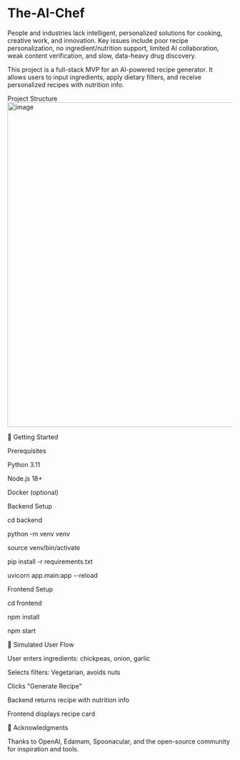# The-AI-Chef
People and industries lack intelligent, personalized solutions for cooking, creative work, and innovation. Key issues include poor recipe personalization, no ingredient/nutrition support, limited AI collaboration, weak content verification, and slow, data-heavy drug discovery. 

This project is a full-stack MVP for an AI-powered recipe generator. It allows users to input ingredients, apply dietary filters, and receive personalized recipes with nutrition info.

Project Structure
<img width="646" height="727" alt="image" src="https://github.com/user-attachments/assets/8e780f44-ebeb-403e-98f3-320fee54778e" />

🚀 Getting Started

Prerequisites

Python 3.11

Node.js 18+

Docker (optional)

Backend Setup

cd backend

python -m venv venv

source venv/bin/activate

pip install -r requirements.txt

uvicorn app.main:app --reload

Frontend Setup

cd frontend

npm install

npm start



🧪 Simulated User Flow

User enters ingredients: chickpeas, onion, garlic

Selects filters: Vegetarian, avoids nuts

Clicks "Generate Recipe"

Backend returns recipe with nutrition info

Frontend displays recipe card


🙌 Acknowledgments

Thanks to OpenAI, Edamam, Spoonacular, and the open-source community for inspiration and tools.
